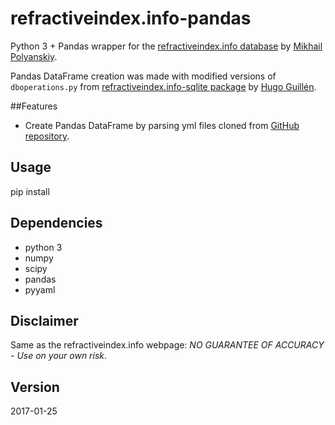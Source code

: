 # refractiveindex.info-pandas
Python 3 + Pandas wrapper for the [refractiveindex.info database](http://refractiveindex.info/) by [Mikhail Polyanskiy](https://github.com/polyanskiy).

Pandas DataFrame creation was made with modified versions of `dboperations.py` from [refractiveindex.info-sqlite package](https://github.com/HugoGuillen/refractiveindex.info-sqlite) by [Hugo Guillén](https://github.com/HugoGuillen).

##Features
- Create Pandas DataFrame by parsing yml files cloned from [GitHub repository](https://github.com/polyanskiy/refractiveindex.info-database).

## Usage
pip install 

## Dependencies
- python 3
- numpy
- scipy
- pandas
- pyyaml

## Disclaimer
Same as the refractiveindex.info webpage: *NO GUARANTEE OF ACCURACY - Use on your own risk*.

## Version
2017-01-25
